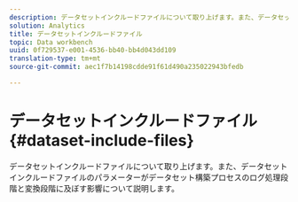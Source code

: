 ```yaml
---
description: データセットインクルードファイルについて取り上げます。また、データセットインクルードファイルのパラメーターがデータセット構築プロセスのログ処理段階と変換段階に及ぼす影響について説明します。
solution: Analytics
title: データセットインクルードファイル
topic: Data workbench
uuid: 0f729537-e001-4536-bb40-bb4d043dd109
translation-type: tm+mt
source-git-commit: aec1f7b14198cdde91f61d490a235022943bfedb

---
```



# データセットインクルードファイル{#dataset-include-files}

データセットインクルードファイルについて取り上げます。また、データセットインクルードファイルのパラメーターがデータセット構築プロセスのログ処理段階と変換段階に及ぼす影響について説明します。

